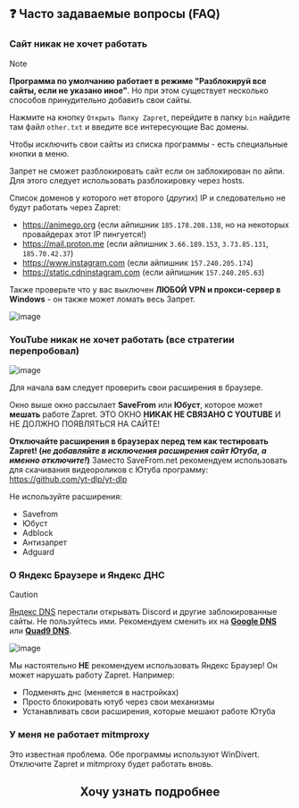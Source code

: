## ❓ Часто задаваемые вопросы (FAQ)
### Сайт никак не хочет работать
> [!NOTE]  
> **Программа по умолчанию работает в режиме "Разблокируй все сайты, если не указано иное"**. Но при этом существует несколько способов принудительно добавить свои сайты. 

Нажмите на кнопку `Открыть Папку Zapret`, перейдите в папку `bin` найдите там файл `other.txt` и введите все интересующие Вас домены.

Чтобы исключить свои сайты из списка программы - есть специальные кнопки в меню.

Запрет не сможет разблокировать сайт если он заблокирован по айпи. Для этого следует использовать разблокировку через hosts.

Список доменов у которого нет второго (_других_) IP и следовательно не будут работать через Zapret:
- https://animego.org (если айпишник `185.178.208.138`, но на некоторых провайдерах этот IP пингуется!)
- https://mail.proton.me (если айпишник `3.66.189.153`, `3.73.85.131`, `185.70.42.37`)
- https://www.instagram.com (если айпишник `157.240.205.174`)
- https://static.cdninstagram.com (если айпишник `157.240.205.63`)

Также проверьте что у вас выключен **ЛЮБОЙ VPN и прокси-сервер в Windows** - он также может ломать весь Запрет.

![image](https://github.com/user-attachments/assets/94b0c35a-7899-4545-8d4b-8293560e0761)

### YouTube никак не хочет работать (все стратегии перепробовал)
![image](https://github.com/user-attachments/assets/8f0cad33-96cf-4247-8df9-c61c920e94ec)

Для начала вам следует проверить свои расширения в браузере.

Окно выше окно рассылает **SaveFrom** или **Юбуст**, которое может **мешать** работе Zapret. ЭТО ОКНО **НИКАК НЕ СВЯЗАНО С YOUTUBE** И НЕ ДОЛЖНО ПОЯВЛЯТЬСЯ НА САЙТЕ!

**Отключайте расширения в браузерах перед тем как тестировать Zapret! (_не добавляйте в исключения расширения сайт Ютуба, а именно отключите!_)** Заместо SaveFrom.net рекомендуем использовать для скачивания видеороликов с Ютуба программу: https://github.com/yt-dlp/yt-dlp

Не используйте расширения:
- Savefrom
- Юбуст
- Adblock
- Антизапрет
- Adguard

### О Яндекс Браузере и Яндекс ДНС
> [!CAUTION]  
> [Яндекс DNS](https://t.me/bypassblock/134) перестали открывать Discord и другие заблокированные сайты. Не пользуйтесь ими. Рекомендуем сменить их на [**Google DNS**](https://developers.google.com/speed/public-dns) или [**Quad9 DNS**](https://quad9.net/service/service-addresses-and-features).

![image](https://github.com/user-attachments/assets/e8a11aa1-446c-40f4-b7d4-fc35b26ba9af)

Мы настоятельно **НЕ** рекомендуем использовать Яндекс Браузер! Он может нарушать работу Zapret. Например:
- Подменять днс (меняется в настройках)
- Просто блокировать ютуб через свои механизмы
- Устанавливать свои расширения, которые мешают работе Ютуба

### У меня не работает mitmproxy
Это известная проблема. Обе программы используют WinDivert. Отключите Zapret и mitmproxy будет работать вновь.

<h2 align="center">Хочу узнать подробнее </h2>
